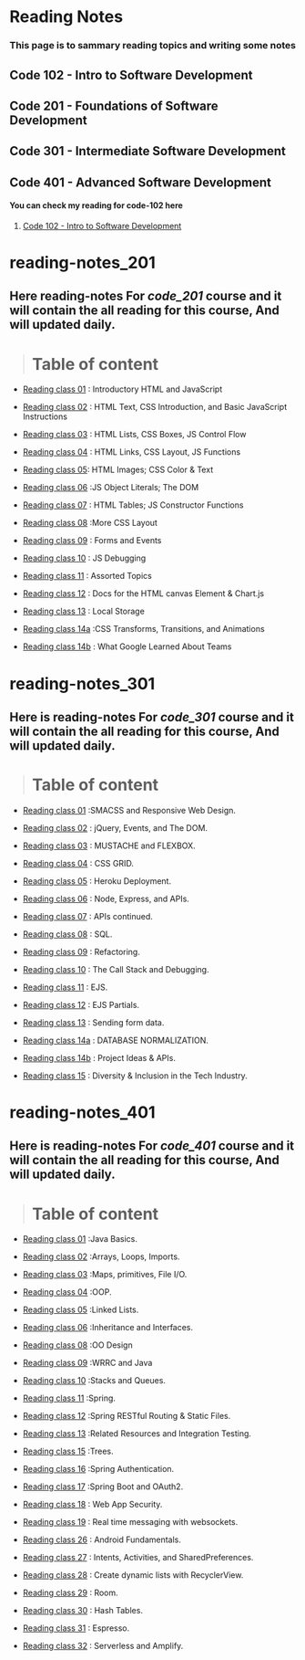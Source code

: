 # Reading Notes

### This page is to sammary reading topics and writing some notes

## Code 102 - Intro to Software Development

## Code 201 - Foundations of Software Development

## Code 301 - Intermediate Software Development

## Code 401 - Advanced Software Development

#### You can check my reading for code-102 here

1. [Code 102 - Intro to Software Development](./code-102/README.md)

# reading-notes_201

## **Here  reading-notes For *code_201* course and it will contain the all reading for this course, And will updated daily.**

> # Table of content

* [Reading class 01](code-201/Reading_notes_201_01.md) : Introductory HTML and JavaScript

* [Reading class 02](code-201/Reading_notes_201_02.md) : HTML Text, CSS Introduction, and Basic JavaScript Instructions

* [Reading class 03](code-201/Reading_notes_201_03.md) : HTML Lists, CSS Boxes, JS Control Flow

* [Reading class 04](code-201/Reading_notes_201_04.md) : HTML Links, CSS Layout, JS Functions

* [Reading class 05](code-201/Reading_notes_201_05.md): HTML Images; CSS Color & Text

* [Reading class 06](code-201/Reading_notes_201_06.md) :JS Object Literals; The DOM

* [Reading class 07](code-201/Reading_notes_201_07.md) : HTML Tables; JS Constructor Functions

* [Reading class 08](code-201/Reading_notes_201_08.md) :More CSS Layout

* [Reading class 09](code-201/Reading_notes_201_09.md) : Forms and Events

* [Reading class 10](code-201/Reading_notes_201_10.md) : JS Debugging

* [Reading class 11](code-201/Reading_notes_201_11.md) :  Assorted Topics

* [Reading class 12](code-201/Reading_notes_201_12.md) : Docs for the HTML canvas Element & Chart.js

* [Reading class 13](code-201/Reading_notes_201_13.md) : Local Storage

* [Reading class 14a](code-201/Reading_notes_201_14a.md) :CSS Transforms, Transitions, and Animations

* [Reading class 14b](code-201/Reading_notes_201_14b.md) : What Google Learned About Teams

# reading-notes_301

## **Here is reading-notes For *code_301* course and it will contain the all reading for this course, And will updated daily.**

> # Table of content

* [Reading class 01](code-301/Reading_notes_301_01.md) :SMACSS and Responsive Web Design.

* [Reading class 02](code-301/Reading_notes_301_02.md) : jQuery, Events, and The DOM.

* [Reading class 03](code-301/Reading_notes_301_03.md) : MUSTACHE and FLEXBOX.

* [Reading class 04](code-301/Reading_notes_301_04.md) : CSS GRID.

* [Reading class 05](code-301/Reading_notes_301_05.md) : Heroku Deployment.

* [Reading class 06](code-301/Reading_notes_301_06.md) : Node, Express, and APIs.

* [Reading class 07](code-301/Reading_notes_301_07.md) : APIs continued.

* [Reading class 08](code-301/Reading_notes_301_08.md) : SQL.

* [Reading class 09](code-301/Reading_notes_301_09.md) : Refactoring.

* [Reading class 10](code-301/Reading_notes_301_10.md) :  The Call Stack and Debugging.

* [Reading class 11](code-301/Reading_notes_301_11.md) :  EJS.

* [Reading class 12](code-301/Reading_notes_301_12.md) : EJS Partials.

* [Reading class 13](code-301/Reading_notes_301_13.md) : Sending form data.

* [Reading class 14a](code-301/Reading_notes_301_14a.md) : DATABASE NORMALIZATION.

* [Reading class 14b](code-301/Reading_notes_301_14b.md) : Project Ideas & APIs.

* [Reading class 15](code-301/Reading_notes_301_15.md) : Diversity & Inclusion in the Tech Industry.

# reading-notes_401

## **Here is reading-notes For *code_401* course and it will contain the all reading for this course, And will updated daily.**

> # Table of content

* [Reading class 01](code-401/Reading_notes_401_01.md) :Java Basics.

* [Reading class 02](code-401/Reading_notes_401_02.md) :Arrays, Loops, Imports.

* [Reading class 03](code-401/Reading_notes_401_03.md) :Maps, primitives, File I/O.

* [Reading class 04](code-401/Reading_notes_401_04.md) :OOP.

* [Reading class 05](code-401/Reading_notes_401_05.md) :Linked Lists.

* [Reading class 06](code-401/Reading_notes_401_06.md) :Inheritance and Interfaces.

* [Reading class 08](code-401/Reading_notes_401_08.md) :OO Design

* [Reading class 09](code-401/Reading_notes_401_09.md) :WRRC and Java

* [Reading class 10](code-401/Reading_notes_401_10.md) :Stacks and Queues.

* [Reading class 11](code-401/Reading_notes_401_11.md) :Spring.

* [Reading class 12](code-401/Reading_notes_401_12.md) :Spring RESTful Routing & Static Files.

* [Reading class 13](code-401/Reading_notes_401_13.md) :Related Resources and Integration Testing.

* [Reading class 15](code-401/Reading_notes_401_15.md) :Trees.

* [Reading class 16](code-401/Reading_notes_401_16.md) :Spring Authentication.

* [Reading class 17](code-401/Reading_notes_401_17.md) :Spring Boot and OAuth2.

* [Reading class 18](code-401/Reading_notes_401_18.md) : Web App Security.

* [Reading class 19](code-401/Reading_notes_401_19.md) : Real time messaging with websockets.

* [Reading class 26](code-401/Reading_notes_401_26.md) : Android Fundamentals.

* [Reading class 27](code-401/Reading_notes_401_27.md) : Intents, Activities, and SharedPreferences.

* [Reading class 28](code-401/Reading_notes_401_28.md) : Create dynamic lists with RecyclerView.

* [Reading class 29](code-401/Reading_notes_401_29.md) : Room.

* [Reading class 30](code-401/Reading_notes_401_30.md) : Hash Tables.

* [Reading class 31](code-401/Reading_notes_401_31.md) : Espresso.

* [Reading class 32](code-401/Reading_notes_401_32.md) : Serverless and Amplify.
